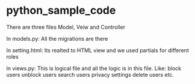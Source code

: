 # python_sample_code

There are three files Model, Veiw and Controller

In models.py:
All the migrations are there 

In setting.html:
Its realted to HTML view and we used partials for different roles

In views.py:
This is logical file and all the logic is in this file. Like:
block users
unblock users
search users
privacy settings
delete users
etc.

